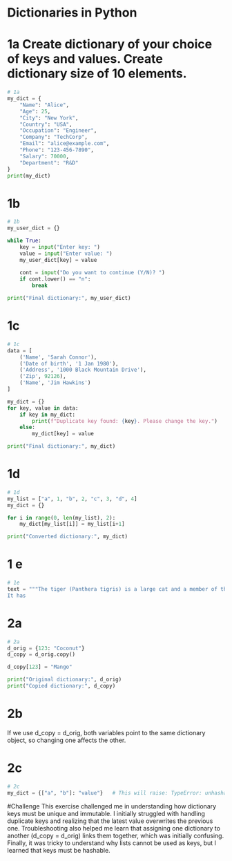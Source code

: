 # Dictionaries in Python   

# 1a Create dictionary of your choice of keys and values. Create dictionary size of 10 elements.  

``` python
# 1a
my_dict = {
    "Name": "Alice",
    "Age": 25,
    "City": "New York",
    "Country": "USA",
    "Occupation": "Engineer",
    "Company": "TechCorp",
    "Email": "alice@example.com",
    "Phone": "123-456-7890",
    "Salary": 70000,
    "Department": "R&D"
}
print(my_dict)
```

# 1b
```python
# 1b
my_user_dict = {}

while True:
    key = input("Enter key: ")
    value = input("Enter value: ")
    my_user_dict[key] = value
    
    cont = input("Do you want to continue (Y/N)? ")
    if cont.lower() == "n":
        break

print("Final dictionary:", my_user_dict)
```

# 1c

``` python
# 1c
data = [
    ('Name', 'Sarah Connor'),
    ('Date of birth', '1 Jan 1980'),
    ('Address', '1000 Black Mountain Drive'),
    ('Zip', 92126),
    ('Name', 'Jim Hawkins')
]

my_dict = {}
for key, value in data:
    if key in my_dict:
        print(f"Duplicate key found: {key}. Please change the key.")
    else:
        my_dict[key] = value

print("Final dictionary:", my_dict)
```

# 1d
``` python
# 1d
my_list = ["a", 1, "b", 2, "c", 3, "d", 4]
my_dict = {}

for i in range(0, len(my_list), 2):
    my_dict[my_list[i]] = my_list[i+1]

print("Converted dictionary:", my_dict)
```

# 1 e

```python
# 1e
text = """The tiger (Panthera tigris) is a large cat and a member of the genus Panthera native to Asia.
It has
```

# 2a

```python
# 2a
d_orig = {123: "Coconut"}
d_copy = d_orig.copy()  

d_copy[123] = "Mango"

print("Original dictionary:", d_orig)
print("Copied dictionary:", d_copy)

```

# 2b
If we use d_copy = d_orig, both variables point to the same dictionary object, so changing one affects the other.

# 2c
``` python
# 2c
my_dict = {["a", "b"]: "value"}   # This will raise: TypeError: unhashable type: 'list'
```

#Challenge 
This exercise challenged me in understanding how dictionary keys must be unique and immutable. I initially struggled with handling duplicate keys and realizing that the latest value overwrites the previous one. Troubleshooting also helped me learn that assigning one dictionary to another (d_copy = d_orig) links them together, which was initially confusing. Finally, it was tricky to understand why lists cannot be used as keys, but I learned that keys must be hashable.
